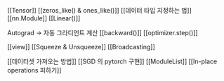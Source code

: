 [[Tensor]]
[[zeros_like() & ones_like()]]
[[데이터 타입 지정하는 법]]
[[nn.Module]]
[[Linear()]]

Autograd -> 자동 그라디언트 계산
[[backward()]]
[[optimizer.step()]]

[[view]]
[[Squeeze & Unsqueeze]]
[[Broadcasting]]

[[데이터셋 가져오는 방법]]
[[SGD 의 pytorch 구현]]
[[ModuleList]]
[[In-place operations 피하기]]
